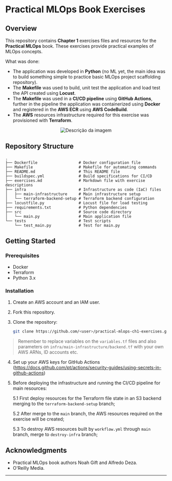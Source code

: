 # Practical MLOps Book Exercises

## Overview

This repository contains **Chapter 1** exercises files and resources for the **Practical MLOps** book. These exercises provide practical examples of MLOps concepts.

What was done:

* The application was developed in **Python** (no ML yet, the main idea was to build something simple to practice basic MLOps project scaffolding repository).
* The **Makefile** was used to build, unit test the application and load test the API created using **Locust**.  
* The **Makefile** was used in a **CI/CD pipeline** using **GitHub Actions**, further in the pipeline the application was containerized using **Docker** and registered in the **AWS ECR** using **AWS CodeBuild**.
* The **AWS** resources infrastructure required for this exercise was provisioned with **Terraform**.

<p align="center">
  <img src="https://learning.oreilly.com/library/cover/9781098103002/250w/" alt="Descrição da imagem">
</p>

## Repository Structure

```
.
├── Dockerfile                  # Docker configuration file
├── Makefile                    # Makefile for automating commands
├── README.md                   # This README file
├── buildspec.yml               # Build specifications for CI/CD
├── exercises.md                # Markdown file with exercise descriptions
├── infra                       # Infrastructure as code (IaC) files
│   ├── main-infrastructure     # Main infrastructure setup
│   └── terraform-backend-setup # Terraform backend configuration
├── locustfile.py               # Locust file for load testing
├── requirements.txt            # Python dependencies
├── src                         # Source code directory
│   └── main.py                 # Main application file
└── tests                       # Test scripts
    └── test_main.py            # Test for main.py
```

## Getting Started

### Prerequisites

- Docker
- Terraform
- Python 3.x

### Installation

1. Create an AWS account and an IAM user.  

2. Fork this repository.

3. Clone the repository:

   ```bash
   git clone https://github.com/<user>/practical-mlops-ch1-exercises.git
   ```
> Remember to replace variables on the `variables.tf` files and also parameters on  `infra/main-infrastructure/backend.tf` with your own AWS ARNs, ID accounts etc.

4. Set up your AWS keys for GitHub Actions (https://docs.github.com/pt/actions/security-guides/using-secrets-in-github-actions) 

5. Before deploying the infrastructure and running the CI/CD pipeline for main resources:

      5.1 First deploy resources for the Terraform file state in an S3 backend merging to the `terraform-backend-setup` branch;

      5.2 After merge to the `main` branch, the AWS resources required on the exercise will be created;

      5.3 To destroy AWS resources built by `workflow.yml` through `main` branch, merge to `destroy-infra` branch;

## Acknowledgments

- Practical MLOps book authors Noah Gift and Alfredo Deza.
- O'Reilly Media.

---